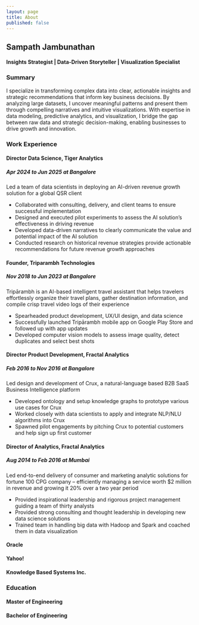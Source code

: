 ```yaml
---
layout: page
title: About
published: false
---
```

## Sampath Jambunathan
#### Insights Strategist | Data-Driven Storyteller | Visualization Specialist

### Summary
I specialize in transforming complex data into clear, actionable insights and strategic recommendations that inform key business decisions. By analyzing large datasets, I uncover meaningful patterns and present them through compelling narratives and intuitive visualizations. With expertise in data modeling, predictive analytics, and visualization, I bridge the gap between raw data and strategic decision-making, enabling businesses to drive growth and innovation.

### Work Experience
#### Director Data Science, Tiger Analytics
##### Apr 2024 to Jun 2025 at Bangalore
Led a team of data scientists in deploying an AI-driven revenue growth solution for a global QSR client
- Collaborated with consulting, delivery, and client teams to ensure successful implementation
- Designed and executed pilot experiments to assess the AI solution’s effectiveness in driving revenue
- Developed data-driven narratives to clearly communicate the value and potential impact of the AI solution
- Conducted research on historical revenue strategies provide actionable recommendations for future revenue growth approaches

#### Founder, Triparambh Technologies
##### Nov 2018 to Jun 2023 at Bangalore
Tripārambh is an AI-based intelligent travel assistant that helps travelers effortlessly organize their travel plans, gather destination information, and compile crisp travel video logs of their experience
- Spearheaded product development, UX/UI design, and data science
- Successfully launched Tripārambh mobile app on Google Play Store and followed up with app updates
- Developed computer vision models to assess image quality, detect duplicates and select best shots

#### Director Product Development, Fractal Analytics
##### Feb 2016 to Nov 2016 at Bangalore
Led design and development of Crux, a natural-language based B2B SaaS Business Intelligence platform
- Developed ontology and setup knowledge graphs to prototype various use cases for Crux
- Worked closely with data scientists to apply and integrate NLP/NLU algorithms into Crux
- Spawned pilot engagements by pitching Crux to potential customers and help sign up first customer

#### Director of Analytics, Fractal Analytics
##### Aug 2014 to Feb 2016 at Mumbai
Led end-to-end delivery of consumer and marketing analytic solutions for fortune 100 CPG company – efficiently managing a service worth $2 million in revenue and growing it 20% over a two year period
- Provided inspirational leadership and rigorous project management guiding a team of thirty analysts
- Provided strong consulting and thought leadership in developing new data science solutions
- Trained team in handling big data with Hadoop and Spark and coached them in data visualization



#### Oracle
#### Yahoo!
#### Knowledge Based Systems Inc.

### Education
#### Master of Engineering
#### Bachelor of Engineering



